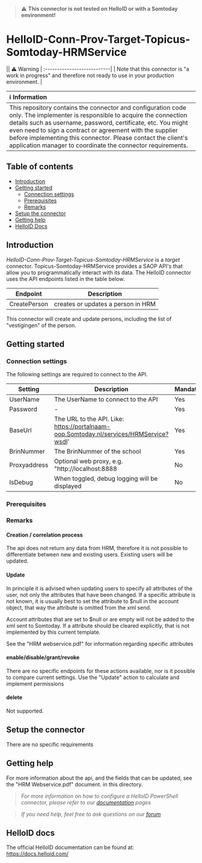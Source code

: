 > :warning:  <b> This connector is not tested on HelloID or with a Somtoday environment! </b>

# HelloID-Conn-Prov-Target-Topicus-Somtoday-HRMService

|| :warning: Warning |
:---------------------------|
| Note that this connector is "a work in progress" and therefore not ready to use in your production environment. |

| :information_source: Information |
|:---------------------------|
| This repository contains the connector and configuration code only. The implementer is responsible to acquire the connection details such as username, password, certificate, etc. You might even need to sign a contract or agreement with the supplier before implementing this connector. Please contact the client's application manager to coordinate the connector requirements. |


## Table of contents

- [Introduction](#Introduction)
- [Getting started](#Getting-started)
  + [Connection settings](#Connection-settings)
  + [Prerequisites](#Prerequisites)
  + [Remarks](#Remarks)
- [Setup the connector](@Setup-The-Connector)
- [Getting help](#Getting-help)
- [HelloID Docs](#HelloID-docs)

## Introduction

_HelloID-Conn-Prov-Target-Topicus-Somtoday-HRMService_ is a _target_ connector. Topicus-Somtoday-HRMService provides a SAOP API's that allow you to programmatically interact with its data. The HelloID connector uses the API endpoints listed in the table below.

| Endpoint     | Description |
| ------------ | ----------- |
|  CreatePerson           | creates or updates a person in HRM |

This connector will create and update persons, including the list of "vestigingen" of the person.

## Getting started

### Connection settings

The following settings are required to connect to the API.

| Setting      | Description                                     | Mandatory   |
| ------------ | -----------                                     | ----------- |
| UserName     | The UserName to connect to the API              | Yes         |
| Password     | -                                               | Yes         |
| BaseUrl      | The URL to the API. Like: https://portalnaam-oop.Somtoday.nl/services/HRMService?wsdl'               | Yes         |
| BrinNummer   | The BrinNummer of the school                     | Yes         |
| Proxyaddress | Optional web proxy, e.g. "http://localhost:8888  | No          |
| IsDebug      | When toggled, debug logging will be displayed    | No          |
### Prerequisites

### Remarks

#### Creation / correlation process

The api does not return any data from HRM, therefore it is not possible to differentiate between new and existing users. Existing users will be updated.

#### Update
In principle it is advised when updating users to specify all attributes of the user, not only the attributes that have been changed.
If a specific attribute is not known, it is usually best to set the attribute to $null in the account object, that way the attribute is omitted from the xml send.

Account attributes that are set to $null or are empty will not be added to the xml sent to Somtoday. If a attribute should be cleared explicitly, that is not implemented by this current template.

See the "HRM webservice.pdf" for information regarding specific attributes

#### enable/disable/grant/revoke
There are no specific endpoints for these actions available, nor is it possible to compare current settings. Use the "Update" action to calculate and implement permissions

#### delete
Not supported.

## Setup the connector

There are no specific requirements

## Getting help

For more information about the api, and the fields that can be updated, see the "HRM Webservice.pdf" document. in this directory.

> _For more information on how to configure a HelloID PowerShell connector, please refer to our [documentation](https://docs.helloid.com/hc/en-us/articles/360012558020-Configure-a-custom-PowerShell-target-system) pages_

> _If you need help, feel free to ask questions on our [forum](https://forum.helloid.com)_

## HelloID docs

The official HelloID documentation can be found at: https://docs.helloid.com/
